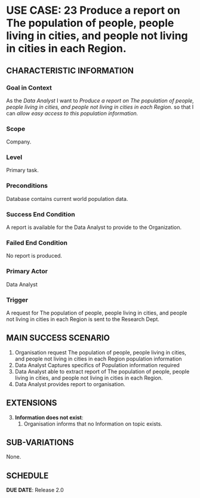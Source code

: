 # USE CASE: 23 Produce a report on The population of people, people living in cities, and people not living in cities in each Region.

## CHARACTERISTIC INFORMATION

### Goal in Context

As the *Data Analyst* I want to *Produce a report on The population of people, people living in cities, and people not living in cities in each Region.* so that I can  *allow easy access to this population information.*

### Scope

Company.

### Level

Primary task.

### Preconditions

Database contains current world population data.

### Success End Condition

A report is available for the Data Analyst to provide to the Organization.

### Failed End Condition

No report is produced.

### Primary Actor

Data Analyst
### Trigger

A request for The population of people, people living in cities, and people not living in cities in each Region is sent to the Research Dept.

## MAIN SUCCESS SCENARIO

1. Organisation request The population of people, people living in cities, and people not living in cities in each Region population information
2. Data Analyst Captures specifics of Population information required
3. Data Analyst able to extract report of The population of people, people living in cities, and people not living in cities in each Region.
4. Data Analyst provides report to organisation.



## EXTENSIONS

3. **Information does not exist**:
    1. Organisation informs that no Information on topic exists.

## SUB-VARIATIONS

None.

## SCHEDULE

**DUE DATE**: Release 2.0